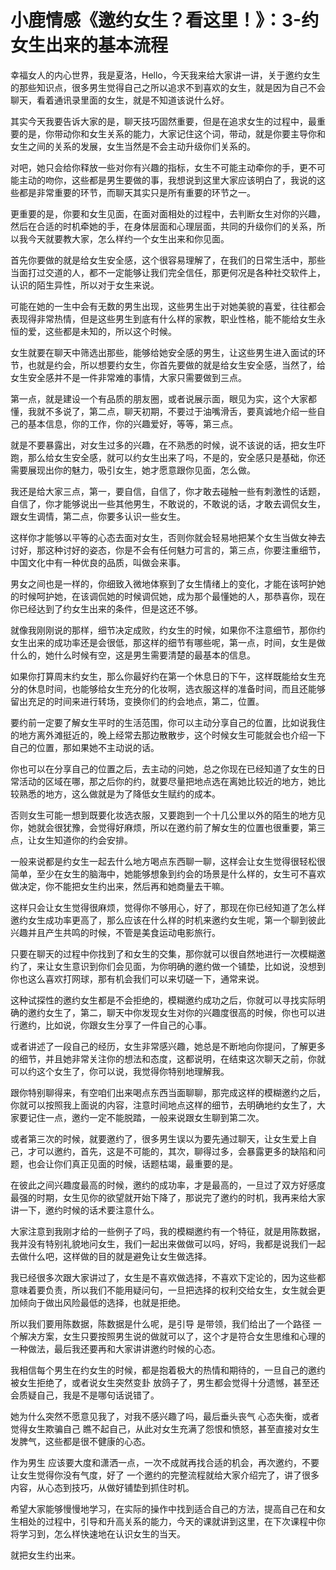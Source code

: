 # 小鹿情感《邀约女生？看这里！》：3-约女生出来的基本流程

幸福女人的内心世界，我是夏洛，Hello，今天我来给大家讲一讲，关于邀约女生的那些知识点，很多男生觉得自己之所以追求不到喜欢的女生，就是因为自己不会聊天，看着通讯录里面的女生，就是不知道该说什么好。

其实今天我要告诉大家的是，聊天技巧固然重要，但是在追求女生的过程中，最重要的是，你带动你和女生关系的能力，大家记住这个词，带动，就是你要主导你和女生之间的关系的发展，女生当然是不会主动升级你们关系的。

对吧，她只会给你释放一些对你有兴趣的指标，女生不可能主动牵你的手，更不可能主动的吻你，这些都是男生要做的事，我想说到这里大家应该明白了，我说的这些都是非常重要的环节，而聊天其实只是所有重要的环节之一。

更重要的是，你要和女生见面，在面对面相处的过程中，去判断女生对你的兴趣，然后在合适的时机牵她的手，在身体层面和心理层面，共同的升级你们的关系，所以我今天就要教大家，怎么样约一个女生出来和你见面。

首先你要做的就是给女生安全感，这个很容易理解了，在我们的日常生活中，那些当面打过交道的人，都不一定能够让我们完全信任，那更何况是各种社交软件上，认识的陌生异性，所以对于女生来说。

可能在她的一生中会有无数的男生出现，这些男生出于对她美貌的喜爱，往往都会表现得非常热情，但是这些男生到底有什么样的家教，职业性格，能不能给女生永恒的爱，这些都是未知的，所以这个时候。

女生就要在聊天中筛选出那些，能够给她安全感的男生，让这些男生进入面试的环节，也就是约会，所以想要约女生，你首先要做的就是给女生安全感，当然了，给女生安全感并不是一件非常难的事情，大家只需要做到三点。

第一点，就是建设一个有品质的朋友圈，或者说展示面，眼见为实，这个大家都懂，我就不多说了，第二点，聊天初期，不要过于油嘴滑舌，要真诚地介绍一些自己的基本信息，你的工作，你的兴趣爱好，等等，第三点。

就是不要暴露出，对女生过多的兴趣，在不熟悉的时候，说不该说的话，把女生吓跑，那么给女生安全感，就可以约女生出来了吗，不是的，安全感只是基础，你还需要展现出你的魅力，吸引女生，她才愿意跟你见面，怎么做。

我还是给大家三点，第一，要自信，自信了，你才敢去碰触一些有刺激性的话题，自信了，你才能够说出一些其他男生，不敢说的，不敢说的话，才敢去调侃女生，跟女生调情，第二点，你要多认识一些女生。

这样你才能够以平等的心态去面对女生，否则你就会轻易地把某个女生当做女神去讨好，那这种讨好的姿态，你是不会有任何魅力可言的，第三点，你要注重细节，中国文化中有一种优良的品质，叫做会来事。

男女之间也是一样的，你细致入微地体察到了女生情绪上的变化，才能在该呵护她的时候呵护她，在该调侃她的时候调侃她，成为那个最懂她的人，那恭喜你，现在你已经达到了约女生出来的条件，但是这还不够。

就像我刚刚说的那样，细节决定成败，约女生的时候，如果你不注意细节，那你约女生出来的成功率还是会很低，那这样的细节有哪些呢，第一点，时间，女生是做什么的，她什么时候有空，这是男生需要清楚的最基本的信息。

如果你打算周末约女生，那么你最好约在第一个休息日的下午，这样既能给女生充分的休息时间，也能够给女生充分的化妆啊，选衣服这样的准备时间，而且还能够留出充足的时间来进行转场，变换你们的约会地点，第二，位置。

要约前一定要了解女生平时的生活范围，你可以主动分享自己的位置，比如说我住的地方离外滩挺近的，晚上经常去那边散散步，这个时候女生可能就会也介绍一下自己的位置，那如果她不主动说的话。

你也可以在分享自己的位置之后，去主动的问她，总之你现在已经知道了女生的日常活动的区域在哪，那之后你的约，就要尽量把地点选在离她比较近的地方，她比较熟悉的地方，这么做就是为了降低女生赋约的成本。

否则女生可能一想到既要化妆选衣服，又要跑到一个十几公里以外的陌生的地方见你，她就会很犹豫，会觉得好麻烦，所以在邀约前了解女生的位置也很重要，第三点，让女生知道你的约会安排。

一般来说都是约女生一起去什么地方喝点东西聊一聊，这样会让女生觉得很轻松很简单，至少在女生的脑海中，她能够想象到约会的场景是什么样的，女生可不喜欢做决定，你不能把女生约出来，然后再和她商量去干嘛。

这样只会让女生觉得很麻烦，觉得你不够用心，好了，那现在你已经知道了怎么样邀约女生成功率更高了，那么应该在什么样的时机来邀约女生呢，第一个聊到彼此兴趣并且产生共鸣的时候，不管是美食运动电影旅行。

只要在聊天的过程中你找到了和女生的交集，那你就可以很自然地进行一次模糊邀约了，来让女生意识到你们会见面，为你明确的邀约做一个铺垫，比如说，没想到你也这么喜欢打网球，那有机会我们可以来切磋一下，通常来说。

这种试探性的邀约女生都是不会拒绝的，模糊邀约成功之后，你就可以寻找实际明确的邀约女生了，第二，聊天中你发现女生对你的兴趣度很高的时候，你也可以进行邀约，比如说，你跟女生分享了一件自己的心事。

或者讲述了一段自己的经历，女生非常感兴趣，她总是不断地向你提问，了解更多的细节，并且她非常关注你的想法和态度，这都说明，在结束这次聊天之前，你就可以约这个女生了，你可以说，我觉得你特别地理解我。

跟你特别聊得来，有空咱们出来喝点东西当面聊聊，那完成这样的模糊邀约之后，你就可以按照我上面说的内容，注意时间地点这样的细节，去明确地约女生了，大家要记住一点，邀约一定不能脱踏，一般来说跟女生聊到第二次。

或者第三次的时候，就要邀约了，很多男生误以为要先通过聊天，让女生爱上自己，才可以邀约，首先，这是不可能的，其次，聊得过多，会暴露更多的缺陷和问题，也会让你们真正见面的时候，话题枯竭，最重要的是。

在彼此之间兴趣度最高的时候，邀约的成功率，才是最高的，一旦过了双方好感度最强的时期，女生见你的欲望就开始下降了，那说完了邀约的时机，我再来给大家讲一下，邀约时候的话术要注意什么。

大家注意到我刚才给的一些例子了吗，我的模糊邀约有一个特征，就是用陈数据，我并没有特别礼貌地问女生，我们一起出来做做可以吗，好吗，我都是说我们一起去做什么吧，这样做的目的就是避免让女生做选择。

我已经很多次跟大家讲过了，女生是不喜欢做选择，不喜欢下定论的，因为这些都意味着要负责，所以我们不能用疑问句，一旦把选择的权利交给女生，女生就会更加倾向于做出风险最低的选择，也就是拒绝。

所以我们要用陈数据，陈数据是什么呢，是引导 是带领，我们给出了一个路径 一个解决方案，女生只要按照男生说的做就可以了，这个才是符合女生思维和心理的一种做法，最后我还要再和大家讲讲邀约时候的心态。

我相信每个男生在约女生的时候，都是抱着极大的热情和期待的，一旦自己的邀约被女生拒绝了，或者说女生突然变卦 放鸽子了，男生都会觉得十分遗憾，甚至还会质疑自己，我是不是哪句话说错了。

她为什么突然不愿意见我了，对我不感兴趣了吗，最后垂头丧气 心态失衡，或者觉得女生欺骗自己 瞧不起自己，从此对女生充满了怨恨和愤怒，甚至直接对女生发脾气，这些都是很不健康的心态。

作为男生 应该要大度和潇洒一点，一次不成就再找合适的机会，再次邀约，不要让女生觉得你没有气度，好了 一个邀约的完整流程就给大家介绍完了，讲了很多内容，从心态到技巧，从做好铺垫到抓住时机。

希望大家能够慢慢地学习，在实际的操作中找到适合自己的方法，提高自己在和女生相处的过程中，引导和升高关系的能力，今天的课就讲到这里，在下次课程中你将学习到，怎么样快速地在认识女生的当天。

就把女生约出来。